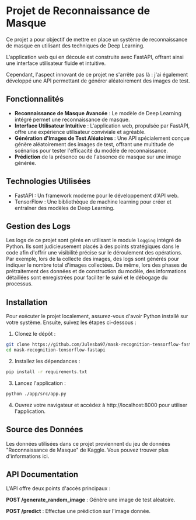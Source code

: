 # Projet de Reconnaissance de Masque

Ce projet a pour objectif de mettre en place un système de reconnaissance de masque en utilisant des techniques de Deep Learning. 

L'application web qui en découle est construite avec FastAPI, offrant ainsi une interface utilisateur fluide et intuitive. 

Cependant, l'aspect innovant de ce projet ne s'arrête pas là : j'ai également développé une API permettant de générer aléatoirement des images de test.

## Fonctionnalités
- **Reconnaissance de Masque Avancée** : Le modèle de Deep Learning intégré permet une reconnaissance de masque.
- **Interface Utilisateur Intuitive** : L'application web, propulsée par FastAPI, offre une expérience utilisateur conviviale et agréable.
- **Génération d'Images de Test Aléatoires** : Une API spécialement conçue génère aléatoirement des images de test, offrant une multitude de scénarios pour tester l'efficacité du modèle de reconnaissance.
- **Prédiction** de la présence ou de l'absence de masque sur une image générée.

## Technologies Utilisées

- FastAPI : Un framework moderne pour le développement d'API web.
- TensorFlow : Une bibliothèque de machine learning pour créer et entraîner des modèles de Deep Learning.

## Gestion des Logs
Les logs de ce projet sont gérés en utilisant le module `logging` intégré de Python. Ils sont judicieusement placés à des points stratégiques dans le code afin d'offrir une visibilité précise sur le déroulement des opérations. Par exemple, lors de la collecte des images, des logs sont générés pour indiquer le nombre total d'images collectées. De même, lors des phases de prétraitement des données et de construction du modèle, des informations détaillées sont enregistrées pour faciliter le suivi et le débogage du processus.
## Installation

Pour exécuter le projet localement, assurez-vous d'avoir Python installé sur votre système. Ensuite, suivez les étapes ci-dessous :

1. Clonez le dépôt :

```bash
git clone https://github.com/Julesba97/mask-recognition-tensorflow-fastapi.git
cd mask-recognition-tensorflow-fastapi
```

2. Installez les dépendances :
```bash
pip install -r requirements.txt

```
3. Lancez l'application :
```bash
python ./app/src/app.py
```

4. Ouvrez votre navigateur et accédez à http://localhost:8000 pour utiliser l'application.

## Source des Données

Les données utilisées dans ce projet proviennent du jeu de données "Reconnaissance de Masque" de Kaggle. Vous pouvez trouver plus d'informations ici.

## API Documentation
L'API offre deux points d'accès principaux : 

**POST /generate_random_image** : Génère une image de test aléatoire.

**POST /predict** : Effectue une prédiction sur l'image donnée.
